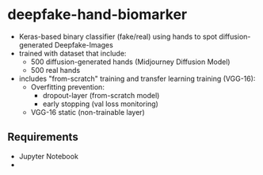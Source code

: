 # deepfake-hand-biomarker
- Keras-based binary classifier (fake/real) using hands to spot diffusion-generated Deepfake-Images
- trained with dataset that include:
  - 500 diffusion-generated hands (Midjourney Diffusion Model)
  - 500 real hands
- includes "from-scratch" training and transfer learning training (VGG-16):
  - Overfitting prevention:
    - dropout-layer (from-scratch model)
    - early stopping (val loss monitoring)
  - VGG-16 static (non-trainable layer)

## Requirements
- Jupyter Notebook 
- 
